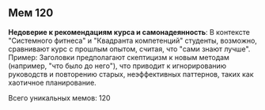 ## Мем 120

**Недоверие к рекомендациям курса и самонадеянность**: В контексте "Системного фитнеса" и "Квадранта компетенций" студенты, возможно, сравнивают курс с прошлым опытом, считая, что "сами знают лучше". Пример: Заголовки предполагают скептицизм к новым методам (например, "что было до него"), что приводит к игнорированию руководств и повторению старых, неэффективных паттернов, таких как хаотичное планирование.

Всего уникальных мемов: 120